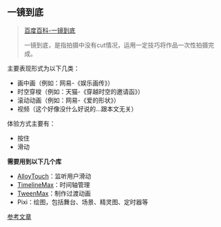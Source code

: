 ## 一镜到底

> [百度百科-一镜到底](https://baike.baidu.com/item/%E4%B8%80%E9%95%9C%E5%88%B0%E5%BA%95) 
>
> 一镜到底，是指拍摄中没有cut情况，运用一定技巧将作品一次性拍摄完成。 



主要表现形式为以下几类：

- 画中画（例如：网易-《娱乐画传》）
- 时空穿梭（例如：天猫-《穿越时空的邀请函》）
- 滚动动画（例如：网易-《爱的形状》）
- 视频（这个好像没什么好说的...跟本文无关）

体验方式主要有：

- 按住
- 滑动





**需要用到以下几个库**

- [AlloyTouch](https://github.com/AlloyTeam/AlloyTouch)：监听用户滑动
- [TimelineMax](https://www.tweenmax.com.cn/api/timelinemax/)：时间轴管理
- [TweenMax](https://www.tweenmax.com.cn/api/tweenmax/)：制作过渡动画
- Pixi：绘图，包括舞台、场景、精灵图、定时器等













[参考文章](https://segmentfault.com/a/1190000017848401?utm_source=tag-newest)